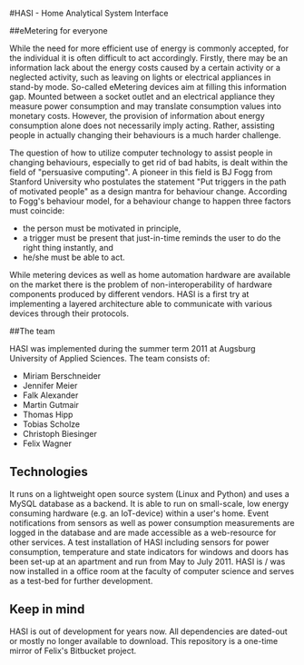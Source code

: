 #HASI - Home Analytical System Interface

##eMetering for everyone

While the need for more efficient use of energy is commonly accepted,
for the individual it is often difficult to act accordingly. Firstly,
there may be an information lack about the energy costs caused by a
certain activity or a neglected activity, such as leaving on lights
or electrical appliances in stand-by mode. So-called eMetering
devices aim at filling this information gap. Mounted between a socket
outlet and an electrical appliance they measure power consumption
and may translate consumption values into monetary costs. However,
the provision of information about energy consumption alone does not
necessarily imply acting. Rather, assisting people in actually
changing their behaviours is a much harder challenge.

The question of how to utilize computer technology to assist people
in changing behaviours, especially to get rid of bad habits,
is dealt within the field of "persuasive computing". A pioneer
in this field is BJ Fogg from Stanford University who postulates
the statement "Put triggers in the path of motivated people"
as a design mantra for behaviour change. According to
Fogg's behaviour model, for a behaviour change to happen
three factors must coincide:
 * the person must be motivated in principle,
 * a trigger must be present that just-in-time reminds
   the user to do the right thing instantly, and 
 * he/she must be able to act.

While metering devices as well as home automation hardware
are available on the market there is the problem of
non-interoperability of hardware components produced
by different vendors. HASI is a first try at implementing
a layered architecture able to communicate with various devices
through their protocols.

##The team

HASI was implemented during the summer term 2011 at
Augsburg University of Applied Sciences. The team consists of:

* Miriam Berschneider
* Jennifer Meier
* Falk Alexander
* Martin Gutmair
* Thomas Hipp
* Tobias Scholze
* Christoph Biesinger
* Felix Wagner
 
## Technologies
It runs on a lightweight open source system (Linux and Python) and uses a MySQL database as a backend. It is able to run on small-scale, low energy consuming hardware (e.g. an IoT-device) within a user's home. Event notifications from sensors as well as power consumption measurements are logged in the database and are made accessible as a web-resource for other services. A test installation of HASI including sensors for power consumption,
temperature and state indicators for windows and doors has been set-up at an apartment and run from May to July 2011. HASI is / was now installed in a office room at the faculty of computer science and serves as a test-bed for further development.

## Keep in mind
HASI is out of development for years now. All dependencies are dated-out or mostly no longer available to download. This repository is a one-time mirror of Felix's Bitbucket project. 
